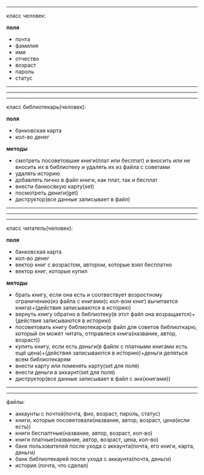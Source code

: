 --------------------
класс человек:

________поля________

- почта
- фамилия
- имя
- отчество
- возраст
- пароль
- статус

_____________________
---------------------

---------------------
класс библиотекарь(человек):

________поля________

- банковская карта
- кол-во денег

______методы______

- смотреть посоветовшие книги(плат или беслпат) и вносить или не вносить их в библиотеку и удалять их из файла с советами
- удалять историю 
- добавлять лично в файл книги, как плат, так и бесплат
- внести банкосвкую карту(set)
- посмотреть дениги(get)
- диструктор(все данные записывает в файл)

______________________
---------------------

---------------------
класс читатель(человек):

________поля________

- банковская карта
- кол-во денег
- вектор книг с возрастом, автором, которые взял бесплатно
- вектор книг, которые купил

______методы______

- брать книгу, если она есть и соотвествует возростному ограничению(из файла с книгами(с кол-вом книг) вычитается книга)+(действия записываются в историю)
- вернуть книгу обратно в библиотеку(в этот файл она возращается)+(действия записываются в историю)
- посоветовать книгу библиотекарю(в файл для советов библиоткарю, который он может читать, отправлеся книга(название, автор, возраст))
- купить книгу, если есть деньги(в файлк с платными книгами есть ещё цена)+(действия записываются в историю)+деньги деляться всем библиотекарям
- внести карту или поменять карту(set для поля)
- внести деньги в аккаунт(set для поля)
- диструктор(все данные записывает в файл с акк(книгами))

______________________
---------------------


файлы:
- аккаунты с почтой(почта, фио, возраст, пароль, статус)
- книги, которые посоветовали(название, автор, возраст, цена(если есть))
- книги беспалтные(название, автор, возраст, кол-во)
- книги платные(название, автор, возраст, цена, кол-во)
- банк пользователей после ухода с аккаунта(почта, его книги, карта, деньги)
- банк библиотекарей после ухода с аккаунта(почта, деньги)
- история (почта, что сделал)

